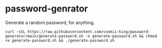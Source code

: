 # password-genrator
Generate a random password, for anything.

```
curl -sSL https://raw.githubusercontent.com/cookii-king/password-generator/main/generate-password.sh -o generate-password.sh && chmod +x generate-password.sh && ./generate-password.sh
```
